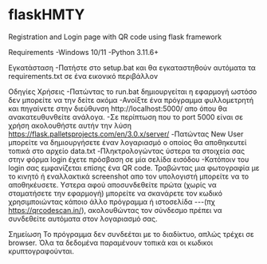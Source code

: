 # flaskHMTY
Registration and Login page with QR code using flask framework

Requirements
-Windows 10/11
-Python 3.11.6+

Εγκατάσταση
-Πατήστε στο setup.bat και θα εγκαταστηθούν αυτόματα τα requirements.txt σε ένα εικονικό περιβάλλον

Οδηγίες Χρήσεις
-Πατώντας το run.bat δημιουργείται η εφαρμογή ωστόσο δεν μπορείτε να την δείτε ακόμα
-Ανοίξτε ένα πρόγραμμα φυλλομετρητή και πηγαίνετε στην διεύθυνση  http://localhost:5000/ απο όπου θα ανακατευθυνθείτε ανάλογα.
-Σε περίπτωση που το port 5000 είναι σε χρήση ακολουθήστε αυτήν την λύση https://flask.palletsprojects.com/en/3.0.x/server/
-Πατώντας New User μπορείτε να δημιουργήσετε έναν λογαριασμό ο οποίος θα αποθηκευτεί τοπικά στο αρχείο data.txt
-Πληκτρολογώντας ύστερα τα στοιχεία σας στην φόρμα login έχετε πρόσβαση σε μία σελίδα εισόδου
-Κατόποιν του login σας εμφανίζεται επίσης ένα QR code. Τραβώντας μια φωτογραφία με το κινητό ή εναλλακτικά screenshot απο τον υπολογιστή μπορείτε να το αποθηκέυσετε.
Yστερα αφού αποσυνδεθείτε πρώτα (χωρίς να σταματήσετε την εφαρμογή) μπορείτε να σκανάρετε τον κωδικό χρησιμποιώντας κάποιο άλλο πρόγραμμα ή ιστοσελίδα ---(πχ https://qrcodescan.in/), ακολουθώντας τον σύνδεσμο πρέπει να συνδεθείτε αυτόματα στον λογαριασμό σας.

Σημείωση
Το πρόγραμμα δεν συνδεέται με το διαδίκτυο, απλώς τρέχει σε browser. Όλα τα δεδομένα παραμένουν τοπικά και οι κωδικοι κρυπτογραφούνται.
